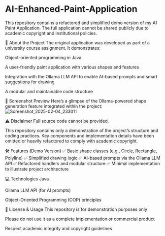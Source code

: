 # AI-Enhanced-Paint-Application

This repository contains a refactored and simplified demo version of my AI Paint Application.
The full application cannot be shared publicly due to academic copyright and institutional policies.

📄 About the Project
The original application was developed as part of a university course assignment.
It demonstrates:

Object-oriented programming in Java

A user-friendly paint application with various shapes and features

Integration with the Ollama LLM API to enable AI-based prompts and smart suggestions for drawing

A modular and maintainable code structure

🌟 Screenshot Preview
Here’s a glimpse of the Ollama-powered shape generation feature integrated within the project:
![Screenshot_2025-02-04_233011](https://github.com/user-attachments/assets/02d66699-ba25-431f-96ee-581f0cd2a271)


⚠️ Disclaimer
Full source code cannot be provided.

This repository contains only a demonstration of the project’s structure and coding practices.
Key components and implementation details have been omitted or heavily refactored to comply with academic copyright.

🛠️ Features (Demo Version)
✅ Basic shape classes (e.g., Circle, Rectangle, Polyline)
✅ Simplified drawing logic
✅ AI-based prompts via the Ollama LLM API
✅ Refactored handlers and modular structure
✅ Minimal implementation to illustrate project architecture

💻 Technologies
Java

Ollama LLM API (for AI prompts)

Object-Oriented Programming (OOP) principles

🚫 License & Usage
This repository is for demonstration purposes only

Please do not use it as a complete implementation or commercial product

Respect academic integrity and copyright guidelines

